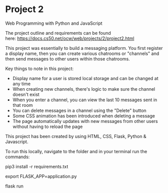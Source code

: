 # Project 2

Web Programming with Python and JavaScript

The project outline and requirements can be found here: https://docs.cs50.net/ocw/web/projects/2/project2.html

This project was essentially to build a messaging platform. You first register a display name, then you can create various chatrooms or "channels" and then send messages to other users within those chatrooms. 

Key things to note in this project:
- Display name for a user is stored local storage and can be changed at any time
- When creating new channels, there's logic to make sure the channel doesn't exist
- When you enter a channel, you can view the last 10 messages sent in that room
- You can delete messages in a channel using the "Delete" button
- Some CSS animation has been introduced when deleting a message
- The page automatically updates with new messages from other users without having to reload the page

This project has been created by using HTML, CSS, Flask, Python & Javascript. 

To run this locally, navigate to the folder and in your terminal run the commands:

pip3 install -r requirements.txt

export FLASK_APP=application.py

flask run
